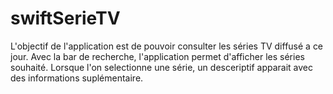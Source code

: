 # swiftSerieTV

L'objectif de l'application est de pouvoir consulter les séries TV diffusé a ce jour. 
Avec la bar de recherche, l'application permet d'afficher les séries souhaité. 
Lorsque l'on selectionne une série, un desceriptif apparait avec des informations suplémentaire.
